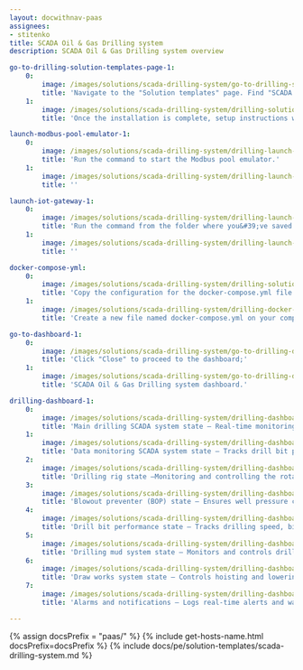 ```yaml
---
layout: docwithnav-paas
assignees:
- stitenko
title: SCADA Oil & Gas Drilling system
description: SCADA Oil & Gas Drilling system overview

go-to-drilling-solution-templates-page-1:
    0:
        image: /images/solutions/scada-drilling-system/go-to-drilling-solution-templates-page-1-pe.png
        title: 'Navigate to the "Solution templates" page. Find "SCADA Oil & Gas Drilling system" and click "Install" to begin the installation process;'
    1:
        image: /images/solutions/scada-drilling-system/drilling-solution-instruction-1-pe.png
        title: 'Once the installation is complete, setup instructions will be displayed.'

launch-modbus-pool-emulator-1:
    0:
        image: /images/solutions/scada-drilling-system/drilling-launch-modbus-emulator-1-pe.png
        title: 'Run the command to start the Modbus pool emulator.'
    1:
        image: /images/solutions/scada-drilling-system/drilling-launch-modbus-emulator-2-pe.png
        title: ''

launch-iot-gateway-1:
    0:
        image: /images/solutions/scada-drilling-system/drilling-launch-iot-gateway-1-pe.png
        title: 'Run the command from the folder where you&#39;ve saved the docker-compose.yml file to run the IoT Gateway:'
    1:
        image: /images/solutions/scada-drilling-system/drilling-launch-iot-gateway-2-pe.png
        title: ''

docker-compose-yml:
    0:
        image: /images/solutions/scada-drilling-system/drilling-solution-instruction-2-pe.png
        title: 'Copy the configuration for the docker-compose.yml file from the instructions;'
    1:
        image: /images/solutions/scada-drilling-system/drilling-docker-compose-yml.png
        title: 'Create a new file named docker-compose.yml on your computer, paste the copied configuration into it, and save the file.'

go-to-dashboard-1:
    0:
        image: /images/solutions/scada-drilling-system/go-to-drilling-dashboard-1-pe.png
        title: 'Click "Close" to proceed to the dashboard;'
    1:
        image: /images/solutions/scada-drilling-system/go-to-drilling-dashboard-2-pe.png
        title: 'SCADA Oil & Gas Drilling system dashboard.'

drilling-dashboard-1:
    0:
        image: /images/solutions/scada-drilling-system/drilling-dashboard-1-pe.png
        title: 'Main drilling SCADA system state – Real-time monitoring of drilling parameters (speed, depth, tension, flow rate) with control over pumps, rotors, and preventers.'
    1:
        image: /images/solutions/scada-drilling-system/drilling-dashboard-2-pe.png
        title: 'Data monitoring SCADA system state – Tracks drill bit position, well pressure, mud flow, mechanical tension, drilling performance, equipment status, and environmental conditions while analyzing temperature, vibration, and gas levels to prevent failures.'
    2:
        image: /images/solutions/scada-drilling-system/drilling-dashboard-3-pe.png
        title: 'Drilling rig state –Monitoring and controlling the rotational speed, hoisting speed, and drilling rig pressure, with real-time load analysis and drilling progress tracking.'
    3:
        image: /images/solutions/scada-drilling-system/drilling-dashboard-4-pe.png
        title: 'Blowout preventer (BOP) state – Ensures well pressure control, monitors leaks, mud temperature, and gas levels, with real-time pressure trend analysis.'
    4:
        image: /images/solutions/scada-drilling-system/drilling-dashboard-5-pe.png
        title: 'Drill bit performance state – Tracks drilling speed, bit position, vibration, and temperature to optimize penetration rate and efficiency.'
    5:
        image: /images/solutions/scada-drilling-system/drilling-dashboard-6-pe.png
        title: 'Drilling mud system state – Monitors and controls drilling fluid properties, ensuring proper lubrication, cooling, and circulation.'
    6:
        image: /images/solutions/scada-drilling-system/drilling-dashboard-7-pe.png
        title: 'Draw works system state – Controls hoisting and lowering of the drill string, adjusting speed, direction, and tension while tracking vibrations and position.'
    7:
        image: /images/solutions/scada-drilling-system/drilling-dashboard-8-pe.png
        title: 'Alarms and notifications – Logs real-time alerts and warnings for quick response to failures, abnormal pressure, or unexpected temperature.'

---
```


{% assign docsPrefix = "paas/" %}
{% include get-hosts-name.html docsPrefix=docsPrefix %}
{% include docs/pe/solution-templates/scada-drilling-system.md %}